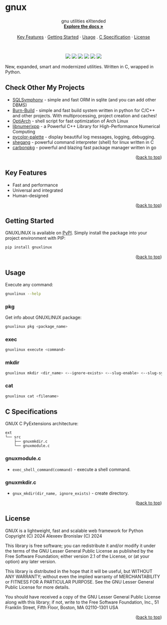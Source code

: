 # gnux

<a id="readme-top"></a> 

<div align="center">  
  <p align="center">
    gnu utilities eXtended
    <br />
    <a href="./docs/en/index.md"><strong>Explore the docs »</strong></a>
    <br />
    <br />
    <a href="#key-features">Key Features</a>
    ·
    <a href="#getting-started">Getting Started</a>
    ·
    <a href="#usage">Usage</a>
    .
    <a href="#c-specifications">C Specification</a>
    ·
    <a href="https://github.com/alexeev-prog/gnux/blob/main/LICENSE">License</a>
  </p>
</div>
<br>
<p align="center">
    <img src="https://img.shields.io/github/languages/top/alexeev-prog/gnux?style=for-the-badge">
    <img src="https://img.shields.io/github/languages/count/alexeev-prog/gnux?style=for-the-badge">
    <img src="https://img.shields.io/github/license/alexeev-prog/gnux?style=for-the-badge">
    <img src="https://img.shields.io/github/stars/alexeev-prog/gnux?style=for-the-badge">
    <img src="https://img.shields.io/github/issues/alexeev-prog/gnux?style=for-the-badge">
    <img src="https://img.shields.io/github/last-commit/alexeev-prog/gnux?style=for-the-badge">
</p>

New, expanded, smart and modernized utilities. Written in C, wrapped in Python.

## Check Other My Projects

 + [SQLSymphony](https://github.com/alexeev-prog/SQLSymphony) - simple and fast ORM in sqlite (and you can add other DBMS)
 + [Burn-Build](https://github.com/alexeev-prog/burn-build) - simple and fast build system written in python for C/C++ and other projects. With multiprocessing, project creation and caches!
 + [OptiArch](https://github.com/alexeev-prog/optiarch) - shell script for fast optimization of Arch Linux
 + [libnumerixpp](https://github.com/alexeev-prog/libnumerixpp) - a Powerful C++ Library for High-Performance Numerical Computing
 + [pycolor-palette](https://github.com/alexeev-prog/pycolor-palette) - display beautiful log messages, logging, debugging.
 + [shegang](https://github.com/alexeev-prog/shegang) - powerful command interpreter (shell) for linux written in C
 + [carbonpkg](https://github.com/alexeev-prog/carbonpkg) - powerful and blazing fast package manager written in go

<p align="right">(<a href="#readme-top">back to top</a>)</p>

## Key Features

 + Fast and performance
 + Universal and integrated
 + Human-designed

<p align="right">(<a href="#readme-top">back to top</a>)</p>

## Getting Started
GNUXLINUX is available on [PyPI](https://pypi.org/project/gnuxlinux). Simply install the package into your project environment with PIP:

```bash
pip install gnuxlinux
```

<p align="right">(<a href="#readme-top">back to top</a>)</p>

## Usage
Execute any command:

```bash
gnuxlinux --help
```

### pkg
Get info about GNUXLINUX package:

```bash
gnuxlinux pkg <package_name>
```

### exec

```bash
gnuxlinux execute <command>
```

### mkdir

```bash
gnuxlinux mkdir <dir_name> <--ignore-exists> <--slug-enable> <--slug-symbol "_">
```

### cat

```bash
gnuxlinux cat <filename>
```

## C Specifications
GNUX C PyExtensions architecture:

```
ext
└── src
    ├── gnuxmkdir.c
    └── gnuxmodule.c
```

### gnuxmodule.c

 + `exec_shell_command(command)` - execute a shell command.

### gnuxmkdir.c

 + `gnux_mkdir(dir_name, ignore_exists)` - create directory.

<p align="right">(<a href="#readme-top">back to top</a>)</p>

## License
GNUX is a lightweight, fast and scalable web framework for Python
Copyright (C) 2024  Alexeev Bronislav (C) 2024

This library is free software; you can redistribute it and/or
modify it under the terms of the GNU Lesser General Public
License as published by the Free Software Foundation; either
version 2.1 of the License, or (at your option) any later version.

This library is distributed in the hope that it will be useful,
but WITHOUT ANY WARRANTY; without even the implied warranty of
MERCHANTABILITY or FITNESS FOR A PARTICULAR PURPOSE.  See the GNU
Lesser General Public License for more details.

You should have received a copy of the GNU Lesser General Public
License along with this library; if not, write to the Free Software
Foundation, Inc., 51 Franklin Street, Fifth Floor, Boston, MA  02110-1301
USA

<p align="right">(<a href="#readme-top">back to top</a>)</p>
